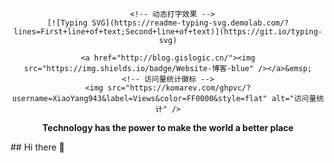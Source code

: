 <div align="center">

  
  <!-- 个人资料徽标 -->
  <div align="center">

      <!-- 动态打字效果 -->
    [![Typing SVG](https://readme-typing-svg.demolab.com/?lines=First+line+of+text;Second+line+of+text)](https://git.io/typing-svg)
  
    <a href="http://blog.gislogic.cn/"><img src="https://img.shields.io/badge/Website-博客-blue" /></a>&emsp;
    <!-- 访问量统计徽标 -->
    <img src="https://komarev.com/ghpvc/?username=XiaoYang943&label=Views&color=FF0000&style=flat" alt="访问量统计" />
  </div>
<p><b>Technology has the power to make the world a better place</b></p>
</div>
## Hi there 👋



